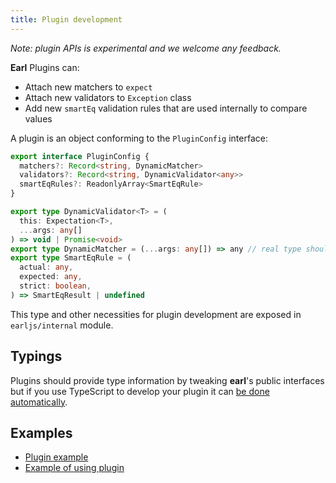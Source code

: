 ```yaml
---
title: Plugin development
---
```


_Note: plugin APIs is experimental and we welcome any feedback._

**Earl** Plugins can:

- Attach new matchers to `expect`
- Attach new validators to `Exception` class
- Add new `smartEq` validation rules that are used internally to compare values

A plugin is an object conforming to the `PluginConfig` interface:

```typescript
export interface PluginConfig {
  matchers?: Record<string, DynamicMatcher>
  validators?: Record<string, DynamicValidator<any>>
  smartEqRules?: ReadonlyArray<SmartEqRule>
}

export type DynamicValidator<T> = (
  this: Expectation<T>,
  ...args: any[]
) => void | Promise<void>
export type DynamicMatcher = (...args: any[]) => any // real type should be Matcher but can be cast to anything for improved DX
export type SmartEqRule = (
  actual: any,
  expected: any,
  strict: boolean,
) => SmartEqResult | undefined
```

This type and other necessities for plugin development are exposed in
`earljs/internal` module.

## Typings

Plugins should provide type information by tweaking **earl**'s public interfaces
but if you use TypeScript to develop your plugin it can
[be done automatically](https://github.com/earl-js/earl/blob/master/packages/example-plugin/types.d.ts).

## Examples

- [Plugin example](https://github.com/earl-js/earl/blob/master/packages/example-plugin)
- [Example of using plugin](https://github.com/earl-js/earl/blob/master/packages/example/test)
